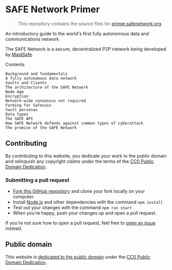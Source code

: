 # SAFE Network Primer

> This repository contains the source files for [primer.safenetwork.org](https://primer.safenetwork.org).

An introductory guide to the world's first fully autonomous data and communications network

The SAFE Network is a secure, decentralized P2P network being developed by [MaidSafe](https://github.com/maidsafe).

Contents

    Background and fundamentals
    A fully autonomous data network
    Vaults and Clients
    The architecture of the SAFE Network
    Node Age
    Encryption
    Network-wide consensus not required
    Farming for Safecoin
    Vault personas
    Data types
    The SAFE API
    How SAFE Network defends against common types of cyberattack
    The promise of the SAFE Network

## Contributing

By contributing to this website, you dedicate your work to the public domain and relinquish any copyright claims under the terms of the [CC0 Public Domain Dedication](https://creativecommons.org/publicdomain/zero/1.0/).

### Submitting a pull request

- [Fork this GitHub repository](https://github.com/safenetwork/primer.safenetwork.org/fork) and clone your fork locally on your computer.
- Install [Node.js](https://nodejs.org/en/) and other dependencies with the command `npm install`
- Test out your changes with the command `npm run start`
- When you're happy, push your changes up and open a pull request.

If you're not sure how to open a pull request, feel free to [open an issue](https://github.com/safenetwork/primer.safenetwork.org/issues/new) instead.

## Public domain

This website is [dedicated to the public domain](https://github.com/safenetwork/primer.safenetwork.org/blob/master/LICENSE) under the [CC0 Public Domain Dedication](https://creativecommons.org/publicdomain/zero/1.0/).
